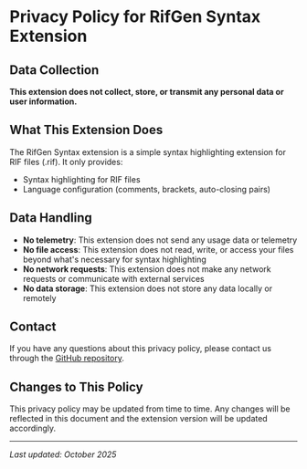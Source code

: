 # Privacy Policy for RifGen Syntax Extension

## Data Collection

**This extension does not collect, store, or transmit any personal data or user information.**

## What This Extension Does

The RifGen Syntax extension is a simple syntax highlighting extension for RIF files (.rif). It only provides:

- Syntax highlighting for RIF files
- Language configuration (comments, brackets, auto-closing pairs)

## Data Handling

- **No telemetry**: This extension does not send any usage data or telemetry
- **No file access**: This extension does not read, write, or access your files beyond what's necessary for syntax highlighting
- **No network requests**: This extension does not make any network requests or communicate with external services
- **No data storage**: This extension does not store any data locally or remotely

## Contact

If you have any questions about this privacy policy, please contact us through the [GitHub repository](https://github.com/TheClams/rif-vscode).

## Changes to This Policy

This privacy policy may be updated from time to time. Any changes will be reflected in this document and the extension version will be updated accordingly.

---

*Last updated: October 2025*
